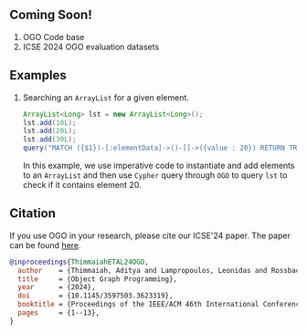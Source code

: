 ## Coming Soon! ##
1. OGO Code base
2. ICSE 2024 OGO evaluation datasets

## Examples ##

1. Searching an `ArrayList` for a given element.
   ```java
   ArrayList<Long> lst = new ArrayList<Long>();
   lst.add(10L);
   lst.add(20L);
   lst.add(30L);
   query("MATCH ({$1})-[:elementData]->()-[]->({value : 20}) RETURN TRUE");
   ```
   In this example, we use imperative code to instantiate and add elements to
   an `ArrayList` and then use `Cypher` query through `OGO` to query `lst` to
   check if it contains element 20.
     
## Citation ##
If you use OGO in your research, please cite our ICSE'24 paper.
The paper can be found [here](https://users.ece.utexas.edu/~gligoric/papers/ThimmaiahETAL24OGO.pdf).

```bibtex
@inproceedings{ThimmaiahETAL24OGO,
  author    = {Thimmaiah, Aditya and Lampropoulos, Leonidas and Rossbach, Christopher and Gligoric, Milos},
  title     = {Object Graph Programming},
  year      = {2024},
  doi       = {10.1145/3597503.3623319},
  booktitle = {Proceedings of the IEEE/ACM 46th International Conference on Software Engineering},
  pages     = {1--13},
}
```
